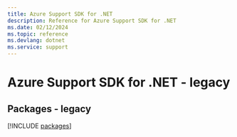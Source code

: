 ```yaml
---
title: Azure Support SDK for .NET
description: Reference for Azure Support SDK for .NET
ms.date: 02/12/2024
ms.topic: reference
ms.devlang: dotnet
ms.service: support
---
```

# Azure Support SDK for .NET - legacy
## Packages - legacy
[!INCLUDE [packages](support-index.md)]